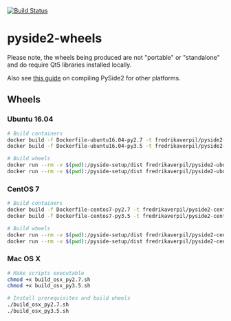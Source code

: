 [![Build Status](https://travis-ci.org/fredrikaverpil/pyside2-wheels.svg?branch=master)](https://travis-ci.org/fredrikaverpil/pyside2-wheels)

# pyside2-wheels

Please note, the wheels being produced are not "portable" or "standalone" and do require Qt5 libraries installed locally.

Also see [this guide](https://fredrikaverpil.github.io/2016/08/17/compiling-pyside2/) on compiling PySide2 for other platforms.

## Wheels

### Ubuntu 16.04

```bash
# Build containers
docker build -f Dockerfile-ubuntu16.04-py2.7 -t fredrikaverpil/pyside2-ubuntu16.04-py2.7 .
docker build -f Dockerfile-ubuntu16.04-py3.5 -t fredrikaverpil/pyside2-ubuntu16.04-py3.5 .

# Build wheels
docker run --rm -v $(pwd):/pyside-setup/dist fredrikaverpil/pyside2-ubuntu16.04-py2.7
docker run --rm -v $(pwd):/pyside-setup/dist fredrikaverpil/pyside2-ubuntu16.04-py3.5
```

### CentOS 7

```bash
# Build containers
docker build -f Dockerfile-centos7-py2.7 -t fredrikaverpil/pyside2-centos7-py2.7 .
docker build -f Dockerfile-centos7-py3.5 -t fredrikaverpil/pyside2-centos7-py3.5 .

# Build wheels
docker run --rm -v $(pwd):/pyside-setup/dist fredrikaverpil/pyside2-centos7-py2.7
docker run --rm -v $(pwd):/pyside-setup/dist fredrikaverpil/pyside2-centos7-py3.5
```

### Mac OS X

```bash
# Make scripts executable
chmod +x build_osx_py2.7.sh
chmod +x build_osx_py3.5.sh

# Install prerequisites and build wheels
./build_osx_py2.7.sh
./build_osx_py3.5.sh
```
